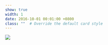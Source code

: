 ```yaml
---
show: true
width: 1
date: 2016-10-01 00:01:00 +0800
class: ""  # Override the default card style
---
```

<div>
<img src="{{ 'assets/images/badges/TUI.png' | relative_url }}" class="img-fluid rounded" >
</div>